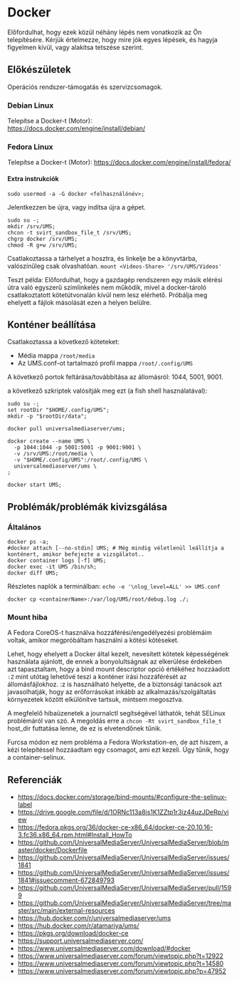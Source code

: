 # Docker

Előfordulhat, hogy ezek közül néhány lépés nem vonatkozik az Ön telepítésére.  Kérjük értelmezze, hogy mire jók egyes lépések, és hagyja figyelmen kívül, vagy alakítsa tetszése szerint.

## Előkészületek

Operációs rendszer-támogatás és szervizcsomagok.

### Debian Linux

Telepítse a Docker-t (Motor): https://docs.docker.com/engine/install/debian/

### Fedora Linux

Telepítse a Docker-t (Motor): https://docs.docker.com/engine/install/fedora/

#### Extra instrukciók

```
sudo usermod -a -G docker <felhasználónév>;
```

Jelentkezzen be újra, vagy indítsa újra a gépet.

```
sudo su -;
mkdir /srv/UMS;
chcon -t svirt_sandbox_file_t /srv/UMS;
chgrp docker /srv/UMS;
chmod -R g+w /srv/UMS;
```

Csatlakoztassa a tárhelyet a hosztra, és linkelje be a könyvtárba, valószínűleg csak olvashatóan. `mount <Videos-Share> '/srv/UMS/Videos'`

Teszt példa: Előfordulhat, hogy a gazdagép rendszeren egy másik elérési útra való egyszerű szimlinkelés nem működik, mivel a docker-tároló csatlakoztatott kötetútvonalán kívül nem lesz elérhető.  Próbálja meg ehelyett a fájlok másolását ezen a helyen belülre.

## Konténer beállítása

Csatlakoztassa a következő köteteket:
- Média mappa `/root/media`
- Az UMS.conf-ot tartalmazó profil mappa `/root/.config/UMS`

A következő portok feltárása/továbbítása az állomásról: 1044, 5001, 9001.

a következő szkriptek valósítják meg ezt (a fish shell használatával):
```
sudo su -;
set rootDir "$HOME/.config/UMS";
mkdir -p "$rootDir/data";
​
docker pull universalmediaserver/ums;
​
docker create --name UMS \
  -p 1044:1044 -p 5001:5001 -p 9001:9001 \
  -v /srv/UMS:/root/media \
  -v "$HOME/.config/UMS":/root/.config/UMS \
  universalmediaserver/ums \
;
​
docker start UMS;
```

## Problémák/problémák kivizsgálása

### Általános

```
docker ps -a;
#docker attach [--no-stdin] UMS; # Még mindig véletlenül leállítja a konténert, amikor befejezte a vizsgálatot..
docker container logs [-f] UMS;
docker exec -it UMS /bin/sh;
docker diff UMS;
```

Részletes naplók a terminálban: `echo -e '\nlog_level=ALL' >> UMS.conf`

```
docker cp <containerName>:/var/log/UMS/root/debug.log ./;
```

### Mount hiba

A Fedora CoreOS-t használva hozzáférési/engedélyezési problémáim voltak, amikor megpróbáltam használni a kötési kötéseket.

Lehet, hogy ehelyett a Docker által kezelt, nevesített kötetek képességének használata ajánlott, de ennek a bonyolultságnak az elkerülése érdekében azt tapasztaltam, hogy a bind mount descriptor opció értékéhez hozzáadott `:Z` mint utótag lehetővé teszi a konténer írási hozzáférését az állomásfájlokhoz. :z is használható helyette, de a biztonsági tanácsok azt javasolhatják, hogy az erőforrásokat inkább az alkalmazás/szolgáltatás környezetek között elkülönítve tartsuk, mintsem megosztva.

A megfelelő hibaüzenetek a journalctl segítségével láthatók, tehát SELinux problémáról van szó. A megoldás erre a  `chcon -Rt svirt_sandbox_file_t` host_dir futtatása lenne, de ez is elvetendőnek tűnik.

Furcsa módon ez nem probléma a Fedora Workstation-en, de azt hiszem, a kézi telepítéssel hozzáadtam egy csomagot, ami ezt kezeli. Úgy tűnik, hogy a container-selinux.

## Referenciák

- https://docs.docker.com/storage/bind-mounts/#configure-the-selinux-label
- https://drive.google.com/file/d/1ORNc113a8is1K1ZZtp1r3iz44uzJDeRp/view
- https://fedora.pkgs.org/36/docker-ce-x86_64/docker-ce-20.10.16-3.fc36.x86_64.rpm.html#Install_HowTo
- https://github.com/UniversalMediaServer/UniversalMediaServer/blob/master/docker/Dockerfile
- https://github.com/UniversalMediaServer/UniversalMediaServer/issues/1841
- https://github.com/UniversalMediaServer/UniversalMediaServer/issues/1841#issuecomment-672849793
- https://github.com/UniversalMediaServer/UniversalMediaServer/pull/1599
- https://github.com/UniversalMediaServer/UniversalMediaServer/tree/master/src/main/external-resources
- https://hub.docker.com/r/universalmediaserver/ums
- https://hub.docker.com/r/atamariya/ums/
- https://pkgs.org/download/docker-ce
- https://support.universalmediaserver.com/
- https://www.universalmediaserver.com/download/#docker
- https://www.universalmediaserver.com/forum/viewtopic.php?t=12922
- https://www.universalmediaserver.com/forum/viewtopic.php?t=14580
- https://www.universalmediaserver.com/forum/viewtopic.php?p=47952
